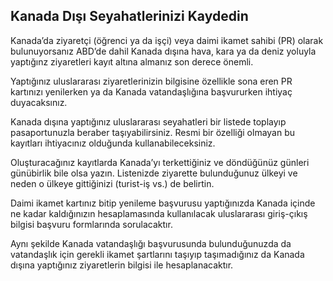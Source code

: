 ## Kanada Dışı Seyahatlerinizi Kaydedin
 
Kanada’da ziyaretçi (öğrenci ya da işçi) veya daimi ikamet sahibi (PR) olarak bulunuyorsanız ABD’de dahil Kanada dışına hava, kara ya da deniz yoluyla yaptığınz ziyaretleri kayıt altına almanız son derece önemli.

Yaptığınız uluslararası ziyaretlerinizin bilgisine özellikle sona eren PR kartınızı yenilerken ya da Kanada vatandaşlığına başvururken ihtiyaç duyacaksınız.

Kanada dışına yaptığınız uluslararası seyahatleri bir listede toplayıp pasaportunuzla beraber taşıyabilirsiniz. Resmi bir özelliği olmayan bu kayıtları ihtiyacınız olduğunda kullanabileceksiniz.

Oluşturacağınız kayıtlarda Kanada’yı terkettiğiniz ve döndüğünüz günleri günübirlik bile olsa yazın. Listenizde ziyarette bulunduğunuz ülkeyi ve neden o ülkeye gittiğinizi (turist-iş vs.) de belirtin.

Daimi ikamet kartınız bitip yenileme başvurusu yaptığınızda Kanada içinde ne kadar kaldığınızın hesaplamasında kullanılacak uluslararası giriş-çıkış bilgisi başvuru formlarında sorulacaktır.

Aynı şekilde Kanada vatandaşlığı başvurusunda bulunduğunuzda da vatandaşlık için gerekli ikamet şartlarını taşıyıp taşımadığınız da Kanada dışına yaptığınız ziyaretlerin bilgisi ile hesaplanacaktır.

